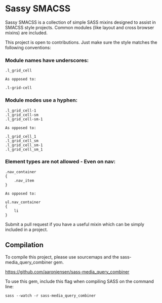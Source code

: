 Sassy SMACSS
==========

Sassy SMACSS is a collection of simple SASS mixins designed to assist in SMACSS style projects. Common modules (like layout and cross browser mixins) are included.

This project is open to contributions. Just make sure the style matches the following conventions:

### Module names have underscores:

	.l_grid_cell

	As opposed to:

	.l-grid-cell

### Module modes use a hyphen:

	.l_grid_cell-1
	.l_grid_cell-sm
	.l_grid_cell-sm-1

	As opposed to:

	.l_grid_cell_1
	.l_grid_cell_sm
	.l_grid_cell_sm-1
	.l_grid_cell_sm_1

### Element types are not allowed - Even on nav:

	.nav_container
	{
		.nav_item
	}

	As opposed to:

	ul.nav_container
	{
		li
	}

Submit a pull request if you have a useful mixin which can be simply included in a project.



## Compilation

To compile this project, please use sourcemaps and the sass-media_query_combiner gem. 

https://github.com/aaronjensen/sass-media_query_combiner

To use this gem, include this flag when compiling SASS on the command line:

	sass --watch -r sass-media_query_combiner

